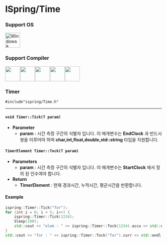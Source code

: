 # ISpring/Time
### Support OS
<img src="https://i.imgur.com/ElCyyzT.png" title="Windows8" width="48">

### Support Compiler
<img src="https://i.imgur.com/d67ToiK.png" width="48"><img src="https://i.imgur.com/O5bye0l.png" width="48"><img src="https://i.imgur.com/XFJ2SfL.png" width="48"><img src="https://i.imgur.com/u1NhcaW.jpg" width="48"><img src="https://i.imgur.com/zhdD9BY.png" width="48">

### Timer



`#include"ispring/Time.h"`
* * *

#### `void Timer::Tick(T param)`
+ **Parameter**
	+ **param** : 시간 측정 구간의 식별자 입니다. 이 매개변수는 **EndClock** 과 반드시 쌍을 이루어야 하며 **char,int,float,double,std::string** 타입을 지원합니다.

#### `TimerElement Timer::Tock(T param)`
+ **Parameters**
	+ **param** : 시간 측정 구간의 식별자 입니다. 이 매개변수는 **StartClock** 에서 정의 된 인수여야 합니다.
+ **Return**
	+ **TimerElement** : 현재 경과시간, 누적시간, 평균시간을 반환합니다. 

#### Example
```cpp
ispring::Timer::Tick("for");
for (int i = 0; i < 5; i++) {
	ispring::Timer::Tick(1234);
	Sleep(100);
	std::cout << "elem : " << ispring::Timer::Tock(1234).accu << std::endl;
}
std::cout << "for : " << ispring::Timer::Tock("for").curr << std::endl;
```